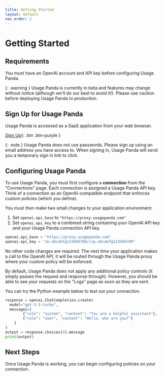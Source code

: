 ```yaml
---
title: Getting Started
layout: default
nav_order: 2
---
```


# Getting Started

## Requirements
You must have an OpenAI account and API key before configuring Usage Panda.

{: .warning }
Usage Panda is currently in beta and features may change without notice (although we'll do our best to avoid it!). Please use caution before deploying Usage Panda to production.

## Sign Up for Usage Panda
Usage Panda is accessed as a SaaS application from your web browser.

[Sign Up](https://app.usagepanda.com/signin){: .btn .btn-purple }

{: .note }
Usage Panda does not use passwords. Please sign up using an email address you have access to. When signing in, Usage Panda will send you a temporary sign in link to click.

## Configuring Usage Panda

To use Usage Panda, you must first configure a **connection** from the "Connections" page. Each connection is assigned a Usage Panda API key. Think of a connection as an OpenAI-compatible endpoint that enforces custom policies (which you define).

You must then make two small changes to your application environment:
1. Set `openai.api_base` to `"https://proxy.usagepanda.com"`
2. Set `openai.api_key` to a combined string containing your OpenAI API key _and_ your Usage Panda connection API key.

```python
openai.api_base = "https://proxy.usagepanda.com"
openai.api_key = "sk-abcdefg123456789//up-abcdefg123456789"
```

No other code changes are required. The next time your application makes a call to the OpenAI API, it will be routed through the Usage Panda proxy where your custom policy will be enforced.

By default, Usage Panda does not apply any additional policy controls (it simply passes the request and response through). However, you should be able to see your requests on the "Logs" page as soon as they are sent.

You can try the Python example below to test out your connection.

```python
response = openai.ChatCompletion.create(
  model="gpt-3.5-turbo",
  messages=[
        {"role": "system", "content": "You are a helpful assistant"},
        {"role": "user", "content": "Hello, who are you?"}
    ]
)
output = response.choices[0].message
print(output)
```

## Next Steps
Once Usage Panda is working, you can begin configuring policies on your connection.